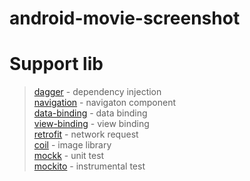 # android-movie-screenshot
# Support lib
>[dagger](https://dagger.dev/) - dependency injection <br />
[navigation](https://developer.android.com/guide/navigation/navigation-getting-started) - navigaton component<br />
[data-binding](https://developer.android.com/topic/libraries/data-binding) - data binding<br />
[view-binding](https://developer.android.com/topic/libraries/view-binding) - view binding<br />
[retrofit](https://github.com/square/retrofit) - network request<br />
[coil](https://github.com/coil-kt/coil) - image library <br />
[mockk](https://mockk.io/) - unit test <br />
[mockito](https://site.mockito.org/) - instrumental test <br />
